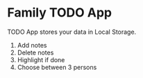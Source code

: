 # Family TODO App

TODO App stores your data in Local Storage.

1. Add notes
2. Delete notes
3. Highlight if done
3. Choose between 3 persons